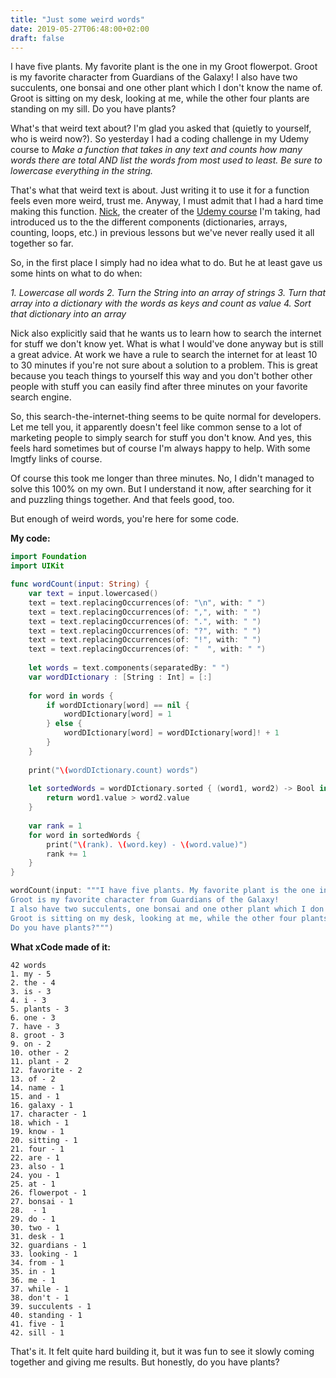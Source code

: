 ```yaml
---
title: "Just some weird words"
date: 2019-05-27T06:48:00+02:00
draft: false
---
```


I have five plants. My favorite plant is the one in my Groot flowerpot. Groot is my favorite character from Guardians of the Galaxy! I also have two succulents, one bonsai and one other plant which I don't know the name of. Groot is sitting on my desk, looking at me, while the other four plants are standing on my sill. Do you have plants?

What's that weird text about? I'm glad you asked that (quietly to yourself, who is weird now?). So yesterday I had a coding challenge in my Udemy course to _Make a function that takes in any text and counts how many words there are total AND list the words from most used to least. Be sure to lowercase everything in the string._

That's what that weird text is about. Just writing it to use it for a function feels even more weird, trust me. Anyway, I must admit that I had a hard time making this function. [Nick](https://twitter.com/nickchuckwalter), the creater of the [Udemy course](https://www.udemy.com/share/1012RsAEoedVdUR3w=/) I'm taking, had introduced us to the the different components (dictionaries, arrays, counting, loops, etc.) in previous lessons but we've never really used it all together so far.

So, in the first place I simply had no idea what to do. But he at least gave us some hints on what to do when:

_1. Lowercase all words_
_2. Turn the String into an array of strings_
_3. Turn that array into a dictionary with the words as keys and count as value_
_4. Sort that dictionary into an array_

Nick also explicitly said that he wants us to learn how to search the internet for stuff we don't know yet. What is what I would've done anyway but is still a great advice. At work we have a rule to search the internet for at least 10 to 30 minutes if you're not sure about a solution to a problem. This is great because you teach things to yourself this way and you don't bother other people with stuff you can easily find after three minutes on your favorite search engine.

So, this search-the-internet-thing seems to be quite normal for developers. Let me tell you, it apparently doesn't feel like common sense to a lot of marketing people to simply search for stuff you don't know. And yes, this feels hard sometimes but of course I'm always happy to help. With some lmgtfy links of course.

Of course this took me longer than three minutes. No, I didn't managed to solve this 100% on my own. But I understand it now, after searching for it and puzzling things together. And that feels good, too.

But enough of weird words, you're here for some code.

**My code:**

```Swift
import Foundation
import UIKit

func wordCount(input: String) {
    var text = input.lowercased()
    text = text.replacingOccurrences(of: "\n", with: " ")
    text = text.replacingOccurrences(of: ",", with: " ")
    text = text.replacingOccurrences(of: ".", with: " ")
    text = text.replacingOccurrences(of: "?", with: " ")
    text = text.replacingOccurrences(of: "!", with: " ")
    text = text.replacingOccurrences(of: "  ", with: " ")
    
    let words = text.components(separatedBy: " ")
    var wordDIctionary : [String : Int] = [:]
    
    for word in words {
        if wordDIctionary[word] == nil {
            wordDIctionary[word] = 1
        } else {
            wordDIctionary[word] = wordDIctionary[word]! + 1
        }
    }
    
    print("\(wordDIctionary.count) words")
    
    let sortedWords = wordDIctionary.sorted { (word1, word2) -> Bool in
        return word1.value > word2.value
    }
    
    var rank = 1
    for word in sortedWords {
        print("\(rank). \(word.key) - \(word.value)")
        rank += 1
    }
}

wordCount(input: """I have five plants. My favorite plant is the one in my Groot flowerpot.
Groot is my favorite character from Guardians of the Galaxy!
I also have two succulents, one bonsai and one other plant which I don't know the name of.
Groot is sitting on my desk, looking at me, while the other four plants are standing on my sill.
Do you have plants?""")
```

**What xCode made of it:**

```
42 words
1. my - 5
2. the - 4
3. is - 3
4. i - 3
5. plants - 3
6. one - 3
7. have - 3
8. groot - 3
9. on - 2
10. other - 2
11. plant - 2
12. favorite - 2
13. of - 2
14. name - 1
15. and - 1
16. galaxy - 1
17. character - 1
18. which - 1
19. know - 1
20. sitting - 1
21. four - 1
22. are - 1
23. also - 1
24. you - 1
25. at - 1
26. flowerpot - 1
27. bonsai - 1
28.  - 1
29. do - 1
30. two - 1
31. desk - 1
32. guardians - 1
33. looking - 1
34. from - 1
35. in - 1
36. me - 1
37. while - 1
38. don't - 1
39. succulents - 1
40. standing - 1
41. five - 1
42. sill - 1
```

That's it. It felt quite hard building it, but it was fun to see it slowly coming together and giving me results.
But honestly, do you have plants?